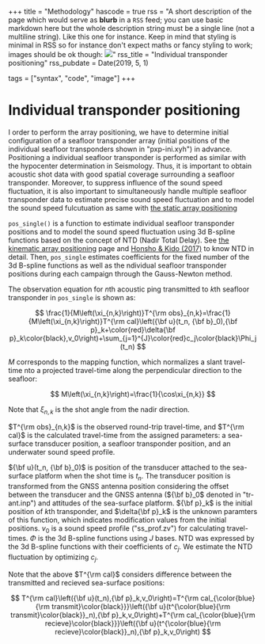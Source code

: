 +++
title = "Methodology"
hascode = true
rss = "A short description of the page which would serve as **blurb** in a `RSS` feed; you can use basic markdown here but the whole description string must be a single line (not a multiline string). Like this one for instance. Keep in mind that styling is minimal in RSS so for instance don't expect maths or fancy styling to work; images should be ok though: ![](https://upload.wikimedia.org/wikipedia/en/b/b0/Rick_and_Morty_characters.jpg)"
rss_title = "Individual transponder positioning"
rss_pubdate = Date(2019, 5, 1)

tags = ["syntax", "code", "image"]
+++

# Individual transponder positioning

I order to perform the array positioning, we have to determine initial configuration of a seafloor transponder array (initial positions of the individual seafloor transponders shown in "pxp-ini.xyh") in advance.
Positioning a individual seafloor transponder is performed as similar with the hypocenter determination in Seismology.
Thus, it is important to obtain acoustic shot data with good spatial coverage surrounding a seafloor transponder.
Moreover, to suppress influence of the sound speed fluctuation, it is also important to simultaneously handle multiple seafloor transponder data to estimate precise sound speed fluctuation and to model the sound speed fulcutuation as same with [the static array positioning](/methodstatic/) 

`pos_single()` is a function to estimate individual seafloor transponder positions and to model the sound speed fluctuation using 3d B-spline functions based on the concept of NTD (Nadir Total Delay).
See [the kinematic array positioning](/methodkinematic/) page and [Honsho & Kido (2017)](https://agupubs.onlinelibrary.wiley.com/doi/full/10.1002/2017JB014733) to know NTD in detail.
Then, `pos_single` estimates coefficients for the fixed number of the 3d B-spline functions as well as the ndividual seafloor transponder positions during each campaign through the Gauss-Newton method.

The observation equation for $n$th acoustic ping transmitted to $k$th seafloor transponder in `pos_single` is shown as:

$$ \frac{1}{M\left(\xi_{n,k}\right)}T^{\rm obs}_{n,k}=\frac{1}{M\left(\xi_{n,k}\right)}T^{\rm cal}\left({\bf u}(t_n, {\bf b}_0),{\bf p}_k+\color{red}\delta{\bf p}_k\color{black},v_0\right)+\sum_{j=1}^{J}\color{red}c_j\color{black}\Phi_j(t_n) $$

$M$ corresponds to the mapping function, which normalizes a slant travel-time nto a projected travel-time along the perpendicular direction to the seafloor: 

$$ M\left(\xi_{n,k}\right)=\frac{1}{\cos\xi_{n,k}} $$

Note that $\xi_{n,k}$ is the shot angle from the nadir direction.

$T^{\rm obs}_{n,k}$ is the observed round-trip travel-time, and $T^{\rm cal}$  is the calculated travel-time from the assigned parameters: a sea-surface transducer position, a seafloor transponder position, and an underwater sound speed profile.

${\bf u}(t_n, {\bf b}_0)$ is position of the transducer attached to the sea-surface platform when the shot time is $t_n$.
The transducer position is transformed from the GNSS antenna position considering the offset between the transducer and the GNSS antenna (${\bf b}_0$ denoted in "tr-ant.inp") and attitudes of the sea-surface platform.
${\bf p}_k$ is the initial position of $k$th transponder, and $\delta{\bf p}_k$ is the unknown paramters of this function, which indicates modification values from the initial positions.
$v_0$ is a sound speed profile ("ss\_prof.zv") for calculating travel-times.
$\Phi$ is the 3d B-spline functions using $J$ bases. NTD was expressed by the 3d B-spline functions with their coefficients of $c_j$. We estimate the NTD fluctuation by optimizing $c_j$.

Note that the above $T^{\rm cal}$ considers difference between the transmitted and recieved sea-surface positions:

$$ T^{\rm cal}\left({\bf u}(t_n),{\bf p}_k,v_0\right)=T^{\rm cal_{\color{blue}{\rm transmit}\color{black}}}\left({\bf u}(t^{\color{blue}{\rm transmit}\color{black}}_n),{\bf p}_k,v_0\right)+T^{\rm cal_{\color{blue}{\rm recieve}\color{black}}}\left({\bf u}(t^{\color{blue}{\rm recieve}\color{black}}_n),{\bf p}_k,v_0\right) $$

